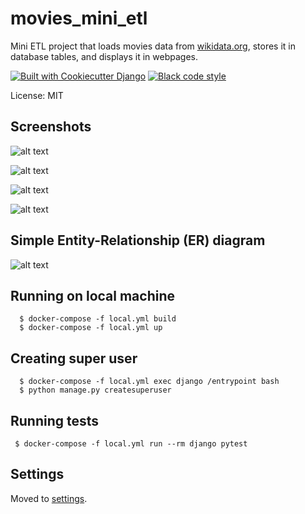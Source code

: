# movies_mini_etl

Mini ETL project that loads movies data from [wikidata.org](https://www.wikidata.org/), stores it in database tables, and displays it in webpages.

[![Built with Cookiecutter Django](https://img.shields.io/badge/built%20with-Cookiecutter%20Django-ff69b4.svg?logo=cookiecutter)](https://github.com/cookiecutter/cookiecutter-django/)
[![Black code style](https://img.shields.io/badge/code%20style-black-000000.svg)](https://github.com/ambv/black)

License: MIT

## Screenshots
![alt text](https://lh3.googleusercontent.com/drive-viewer/AFGJ81qvLGWIKxB8YK5uYSLtuVFX6UA-1yZOE8zp65t7RnkfmMLsX3dsZu0aPSFQj_8pBTpb82hMGCT2fmAWNuG0Agc3CzPv=w1366-h643)

![alt text](https://lh3.googleusercontent.com/drive-viewer/AFGJ81p8ioJf9zRvSwkJiIhcEt3ErtV5WpW_oXDthlXNaaw5ZiQQ5ipyfl89u60TmXXcWNjTJ_QHYZSlcZmi_DV-iE5S6FSoMQ=w1366-h643)

![alt text](https://lh3.googleusercontent.com/drive-viewer/AFGJ81p3gRm5R-P1nl7Jn8Nn_r1nMLs0IEwKPbv2DRd-AJtJqWkHKFA-R4R1JdJrgGfK49mc6Vk8bKCWmOpBnbhfMbAfecIEBQ=w1366-h643)

![alt text](https://lh3.googleusercontent.com/drive-viewer/AFGJ81pfkLhsChS47Y0Ackt-w6jvSvoQNCt8-8SGK8HNCVjvODlfzr2RTIXzdeX_PdEaszTiBcdM7ALAVu4D2FDgQSpC6VWY=w1366-h643)

## Simple Entity-Relationship (ER) diagram 
![alt text](https://lh3.googleusercontent.com/drive-viewer/AFGJ81pHy3M-XlmQqsAzVlrcQk1KMSFT06cyMRhoDL2rDJVDf_FnS1-_tOj3HPVJs0SlpxQsuoLgliWbQa1IG1IvZAOgNBMh=w1366-h643)

## Running on local machine
      
      $ docker-compose -f local.yml build
      $ docker-compose -f local.yml up
      
## Creating super user      
      
      $ docker-compose -f local.yml exec django /entrypoint bash
      $ python manage.py createsuperuser
      
## Running tests
     
     $ docker-compose -f local.yml run --rm django pytest 

## Settings

Moved to [settings](http://cookiecutter-django.readthedocs.io/en/latest/settings.html).
